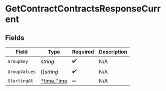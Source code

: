 # GetContractContractsResponseCurrent


## Fields

| Field                                      | Type                                       | Required                                   | Description                                |
| ------------------------------------------ | ------------------------------------------ | ------------------------------------------ | ------------------------------------------ |
| `GroupKey`                                 | *string*                                   | :heavy_check_mark:                         | N/A                                        |
| `GroupValues`                              | []*string*                                 | :heavy_check_mark:                         | N/A                                        |
| `StartingAt`                               | [*time.Time](https://pkg.go.dev/time#Time) | :heavy_minus_sign:                         | N/A                                        |